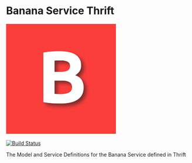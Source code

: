 Banana Service Thrift
==============================================

[<img src="https://raw.githubusercontent.com/AromaTech/banana/develop/Graphics/Logo.png" width="300">](https://github.com/AromaTech/banana)

<!--
[<p align="center"><img src="https://raw.githubusercontent.com/AromaTech/banana/develop/Graphics/Logo.png" width="300"></p>](https://github.com/AromaTech/banana)
-->

[![Build Status](http://jenkins.sirwellington.tech/job/Banana%20Thrift/badge/icon)](http://jenkins.sirwellington.tech/job/Banana%20Thrift/)

The Model and Service Definitions for the Banana Service defined in Thrift

